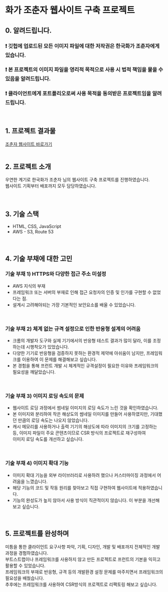 # 화가 조춘자 웹사이트 구축 프로젝트

## 0. 알려드립니다.
### ❗️ 깃헙에 업로드된 모든 이미지 파일에 대한 저작권은 한국화가 조춘자에게 있습니다. 
### ❗️ 본 프로젝트의 이미지 파일을 영리적 목적으로 사용 시 법적 책임을 물을 수 있음을 알려드립니다.
### ❗️ 클라이언트에게 포트폴리오로써 사용 목적을 동의받은 프로젝트임을 알려드립니다.

</br>

## 1. 프로젝트 결과물
[조춘자 웹사이트 바로가기](http://www.choeunsum.com)</br>
</br>

## 2. 프로젝트 소개
우연한 계기로 한국화가 조춘자 님의 웹사이트 구축 프로젝트를 진행하였습니다.</br> 
웹사이트 기획부터 배포까지 모두 담당하였습니다.</br>  
</br>

## 3. 기술 스택
* HTML, CSS, JavaScript
* AWS - S3, Route 53
</br>

## 4. 기술 부채에 대한 고민

### 기술 부채 1) HTTPS와 다양한 접근 주소 미설정 </br>
- AWS 지식의 부재 </br>
- 프레임워크 또는 서버의 부재로 인해 접근 요청자의 인증 및 인가를 구현할 수 없었다는 점.</br>
- 설계시 고려해야되는 가장 기본적인 보안요소를 배울 수 있었습니다.   
</br>

### 기술 부채 2) 체계 없는 규격 설정으로 인한 반응형 설계의 어려움 
- 크롬의 개발자 도구와 실제 기기에서의 반응형 테스트 결과가 많이 달라, 이를 조정하는데 시행착오가 있었습니다.</br>
- 다양한 기기로 반응형을 검증하지 못하는 환경적 제약에 아쉬움이 남지만, 프레임워크를 이용하여 이 문제를 해결해보고 싶습니다.</br>
- 본 경험을 통해 프런트 개발 시 체계적인 규격설정이 필요한 이유와 프레임워크의 필요성을 깨달았습니다.
</br>

### 기술 부채 3) 이미지 로딩 속도의 문제
- 웹사이트 로딩 과정에서 썸네일 이미지의 로딩 속도가 느린 것을 확인하였습니다.
- 본 이미지와 분리하여 작은 해상도의 썸네일 이미지를 만들어 사용하였지만, 기대했던 만큼의 로딩 속도는 나오지 않았습니다.
- 캐시 메모리를 사용하거나 출력 기기의 해상도에 따라 이미지의 크기를 고정하는 등, 이미지 파일이 주요 콘텐츠이므로 CSR 방식의 프로젝트로 재구성하여 </br> 이미지 로딩 속도를 개선하고 싶습니다.

</br> 

### 기술 부채 4) 이미지 확대 기능
- 이미지 확대 기능을 외부 라이브러리로 사용하려 했으나 커스터마이징 과정에서 어려움을 느꼈습니다.
- 해당 기능의 코드 및 작동 원리를 찾아보고 직접 구현하여 웹사이트에 적용하였습니다.
- 기능의 완성도가 높지 않아서 사용 방식이 직관적이지 않습니다. 이 부분을 개선해보고 싶습니다.
</br>

## 5. 프로젝트를 완성하며
미틍을 통한 클라이언트 요구사항 파악, 기획, 디자인, 개발 및 배포까지 전체적인 개발 과정을 경험하였습니다. </br>
부트스트랩이나 프레임워크를 사용하지 않고 만든 프로젝트로 프런트의 기본을 익히고 활용할 수 있었습니다.</br>
프레임워크의 부재로 반응형, 규격 등의 개발환경 설정 문제를 마주치면서 프래임워크의 필요성을 배웠습니다.</br>
추후에는 프레임워크를 사용하여 CSR방식의 프로젝트로 리팩토링 해보고 싶습니다.</br>
</br>
